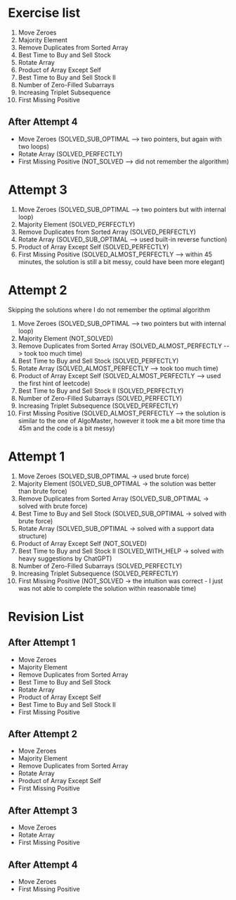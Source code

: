 # Exercise list 
1. Move Zeroes
2. Majority Element
3. Remove Duplicates from Sorted Array
4. Best Time to Buy and Sell Stock
5. Rotate Array
6. Product of Array Except Self
7. Best Time to Buy and Sell Stock II
8. Number of Zero-Filled Subarrays
9. Increasing Triplet Subsequence
10. First Missing Positive

## After Attempt 4
* Move Zeroes (SOLVED_SUB_OPTIMAL --> two pointers, but again with two loops)
* Rotate Array (SOLVED_PERFECTLY)
* First Missing Positive (NOT_SOLVED --> did not remember the algorithm)

# Attempt 3
1. Move Zeroes (SOLVED_SUB_OPTIMAL --> two pointers but with internal loop)
2. Majority Element (SOLVED_PERFECTLY)
3. Remove Duplicates from Sorted Array (SOLVED_PERFECTLY)
4. Rotate Array (SOLVED_SUB_OPTIMAL --> used built-in reverse function)
5. Product of Array Except Self (SOLVED_PERFECTLY)
6. First Missing Positive (SOLVED_ALMOST_PERFECTLY --> within 45 minutes, the solution is still a bit messy, could have been more elegant)

# Attempt 2
Skipping the solutions where I do not remember the optimal algorithm

1. Move Zeroes (SOLVED_SUB_OPTIMAL --> two pointers but with internal loop)
2. Majority Element (NOT_SOLVED)
3. Remove Duplicates from Sorted Array (SOLVED_ALMOST_PERFECTLY --> took too much time)
4. Best Time to Buy and Sell Stock (SOLVED_PERFECTLY)
5. Rotate Array (SOLVED_ALMOST_PERFECTLY --> took too much time)
6. Product of Array Except Self (SOLVED_ALMOST_PERFECTLY --> used the first hint of leetcode)
7. Best Time to Buy and Sell Stock II (SOLVED_PERFECTLY)
8. Number of Zero-Filled Subarrays (SOLVED_PERFECTLY)
9. Increasing Triplet Subsequence (SOLVED_PERFECTLY)
10. First Missing Positive (SOLVED_ALMOST_PERFECTLY --> the solution is similar to the one of AlgoMaster, however it took me a bit more time tha 45m and the code is a bit messy)

# Attempt 1
1. Move Zeroes (SOLVED_SUB_OPTIMAL -> used brute force)
2. Majority Element  (SOLVED_SUB_OPTIMAL -> the solution was better than brute force)
3. Remove Duplicates from Sorted Array (SOLVED_SUB_OPTIMAL -> solved with brute force)
4. Best Time to Buy and Sell Stock (SOLVED_SUB_OPTIMAL -> solved with brute force)
5. Rotate Array (SOLVED_SUB_OPTIMAL -> solved with a support data structure)
6. Product of Array Except Self (NOT_SOLVED)
7. Best Time to Buy and Sell Stock II (SOLVED_WITH_HELP -> solved with heavy suggestions by ChatGPT)
8. Number of Zero-Filled Subarrays (SOLVED_PERFECTLY)
9. Increasing Triplet Subsequence (SOLVED_PERFECTLY)
10. First Missing Positive (NOT_SOLVED -> the intuition was correct - I just was not able to complete the solution within reasonable time)

# Revision List
## After Attempt 1
* Move Zeroes
* Majority Element
* Remove Duplicates from Sorted Array 
* Best Time to Buy and Sell Stock 
* Rotate Array 
* Product of Array Except Self 
* Best Time to Buy and Sell Stock II 
* First Missing Positive

## After Attempt 2
* Move Zeroes
* Majority Element
* Remove Duplicates from Sorted Array
* Rotate Array
* Product of Array Except Self
* First Missing Positive

## After Attempt 3
* Move Zeroes
* Rotate Array
* First Missing Positive

## After Attempt 4
* Move Zeroes
* First Missing Positive